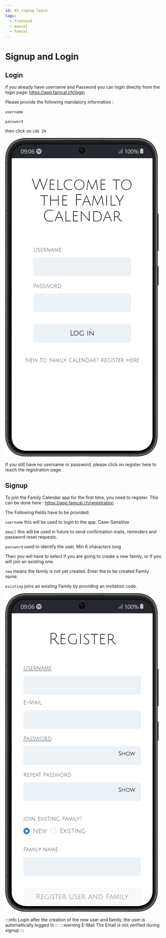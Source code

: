 ```yaml
---
id: 03_signup login
tags:
  - frontend
  - manual
  - famcal
---
```


# Signup and Login

## Login
if you already have username and Password you can login directly from the login page: https://app.famcal.ch/login .

Please provide the following mandatory information : 

`username` 

`password` 

then click on `LOG IN` 

![Login Page](../../../static/img/manual/login/loginpage.png)

If you still have no username or password, please click on register here to reach the registration page. 

## Signup

To join the Family Calendar app for the first time, you need to register. This can be done here : https://app.famcal.ch/registration 

The Following fields have to be provided: 

`username` this will be used to login to the app. Case-Sensitive

`email` this will be used in future to send confirmation mails, reminders and password reset requests.

`password` used to identify the user. Min 6 characters long

Then you will have to select if you are going to create a new family, or if you will join an existing one. 

`new` means the family is not yet created. Enter the to be created Family name.

`existing` joins an existing Family by providing an invitation code.

![Resistration Page](../../../static/img/manual/login/registerpage.png)

:::info Login
after the creation of the new user and family, the user is automaitically logged in
:::
:::warning E-Mail
The Email is not verified during signup
:::

